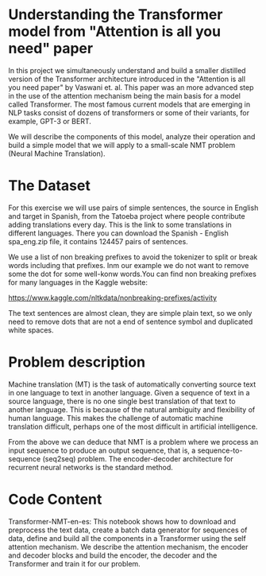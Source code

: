 # Understanding the Transformer model from "Attention is all you need" paper

In this project we simultaneously understand and build a smaller distilled version of the Transformer architecture introduced in the "Attention is all you need paper" by Vaswani et. al. This paper was an more advanced step in the use of the attention mechanism being the main basis for a model called Transformer. The most famous current models that are emerging in NLP tasks consist of dozens of transformers or some of their variants, for example, GPT-3 or BERT.

We will describe the components of this model, analyze their operation and build a simple model that we will apply to a small-scale NMT problem (Neural Machine Translation).

# The Dataset
For this exercise we will use pairs of simple sentences, the source in English and target in Spanish, from the Tatoeba project where people contribute adding translations every day. This is the link to some translations in different languages. There you can download the Spanish - English spa_eng.zip file, it contains 124457 pairs of sentences.

We use a list of non breaking prefixes to avoid the tokenizer to split or break words including that prefixes. Inm our example we do not want to remove some the dot for some well-konw words.You can find non breaking prefixes for many languages in the Kaggle website:

https://www.kaggle.com/nltkdata/nonbreaking-prefixes/activity

The text sentences are almost clean, they are simple plain text, so we only need to remove dots that are not a end of sentence symbol and duplicated white spaces.

# Problem description
Machine translation (MT) is the task of automatically converting source text in one language to text in another language. Given a sequence of text in a source language, there is no one single best translation of that text to another language. This is because of the natural ambiguity and flexibility of human language. This makes the challenge of automatic machine translation difficult, perhaps one of the most difficult in artificial intelligence.

From the above we can deduce that NMT is a problem where we process an input sequence to produce an output sequence, that is, a sequence-to-sequence (seq2seq) problem. The encoder-decoder architecture for recurrent neural networks is the standard method.

# Code Content

Transformer-NMT-en-es: This notebook shows how to download and preprocess the text data, create a batch data generator for sequences of data, define and build all the components in a Transformer using the self attention mechanism. We describe the attention mechanism, the encoder and decoder blocks and build the encoder, the decoder and the Transformer and train it for our problem.
